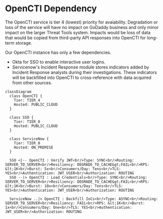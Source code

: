 # OpenCTI Dependency

The OpenCTI service is tier 4 (lowest) priority for avaiability. Degradation or loss of the service will have no impact on GoDaddy business and only minor impact on the larger Threat Tools system. Impacts would be loss of data that would be copied from third-party API responses into OpenCTI for long-term storage.

Our OpenCTI instance has only a few dependencies.
- Okta for SSO to enable interactive user logins.
- Servicenow's Incident Response module stores indicators added by Incident Response analysts during their investigations. These indicators will be backfilled into OpenCTI to cross-reference with data acquired from other sources.

```mermaid
classDiagram
  class OpenCTI {
  	Tier: TIER_4
  	Hosted: PUBLIC_CLOUD
  }

  class SSO {
  	Tier: TIER_0
  	Hosted: PUBLIC_CLOUD
  }

  class ServiceNow {
  	Tier: TIER_0
  	Hosted: ON_PREMISE
  }

  SSO <|-- OpenCTI : Verify JWT<br/>Type: SYNC<br/>Routing: SERVER_TO_SERVER<br/>Resiliency: DEGRADE_TO_CACHE&gt;FAIL<br/>RPS: &lt;1K<br/>Burst: 5x<br/>Consumers/Day: Tens<br/>TLS: YES<br/>Authentication: JWT_USER<br/>Authorization: ROUTING
  SSO --|> OpenCTI : Load Credentials<br/>Type: SYNC<br/>Routing: SERVER_TO_SERVER<br/>Resiliency: DEGRADE_TO_CACHE&gt;FAIL<br/>RPS: &lt;1K<br/>Burst: 10x<br/>Consumers/Day: Tens<br/>TLS: YES<br/>Authentication: JWT_USER<br/>Authorization: ROUTING

  ServiceNow ..|> OpenCTI : Backfill IoCs<br/>Type: ASYNC<br/>Routing: SERVER_TO_SERVER<br/>Resiliency: FAIL<br/>RPS: &lt;1K<br/>Burst: 1x<br/>Consumers/Day: One<br/>TLS: YES<br/>Authentication: JWT_USER<br/>Authorization: ROUTING
```
